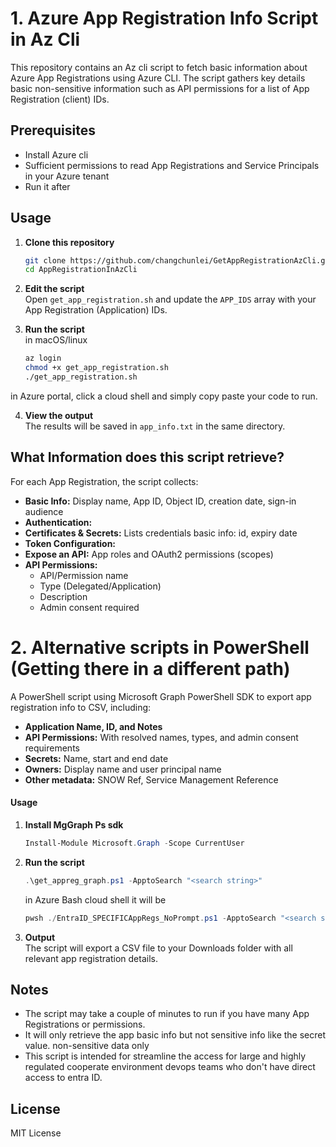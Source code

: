 # 1. Azure App Registration Info Script in Az Cli

This repository contains an Az cli script to fetch basic information about Azure App Registrations using Azure CLI. The script gathers key details basic non-sensitive information such as API permissions for a list of App Registration (client) IDs.

## Prerequisites

- Install Azure cli
- Sufficient permissions to read App Registrations and Service Principals in your Azure tenant
- Run it after 

## Usage

1. **Clone this repository**  
   ```bash
   git clone https://github.com/changchunlei/GetAppRegistrationAzCli.git
   cd AppRegistrationInAzCli
   ```

2. **Edit the script**  
   Open `get_app_registration.sh` and update the `APP_IDS` array with your App Registration (Application) IDs.

3. **Run the script**  
in macOS/linux
   ```bash
   az login
   chmod +x get_app_registration.sh
   ./get_app_registration.sh
   ```
in Azure portal, click a cloud shell and simply copy paste your code to run. 

4. **View the output**  
   The results will be saved in `app_info.txt` in the same directory.

## What Information does this script retrieve?

For each App Registration, the script collects:
- **Basic Info:** Display name, App ID, Object ID, creation date, sign-in audience
- **Authentication:** 
- **Certificates & Secrets:** Lists credentials basic info: id, expiry date
- **Token Configuration:** 
- **Expose an API:** App roles and OAuth2 permissions (scopes)
- **API Permissions:**  
  - API/Permission name  
  - Type (Delegated/Application)  
  - Description  
  - Admin consent required  



# 2. Alternative scripts in PowerShell (Getting there in a different path)

A PowerShell script using Microsoft Graph PowerShell SDK to export app registration info to CSV, including:

- **Application Name, ID, and Notes**
- **API Permissions:** With resolved names, types, and admin consent requirements
- **Secrets:** Name, start and end date
- **Owners:** Display name and user principal name
- **Other metadata:** SNOW Ref, Service Management Reference



#### Usage

1. **Install MgGraph Ps sdk**  
   ```powershell
   Install-Module Microsoft.Graph -Scope CurrentUser
   ```

2. **Run the script**  
   ```powershell
   .\get_appreg_graph.ps1 -ApptoSearch "<search string>"
   ```

   in Azure Bash cloud shell it will be 
   ```powershell
   pwsh ./EntraID_SPECIFICAppRegs_NoPrompt.ps1 -ApptoSearch "<search string>"
   ```

3. **Output**  
   The script will export a CSV file to your Downloads folder with all relevant app registration details.

## Notes
- The script may take a couple of minutes to run if you have many App Registrations or permissions.
- It will only retrieve the app basic info but not sensitive info like the secret value. non-sensitive data only
- This script is intended for streamline the access for large and highly regulated cooperate environment devops teams who don't have direct access to entra ID.

## License
MIT License

